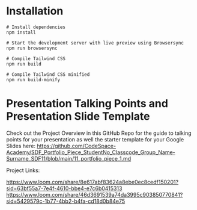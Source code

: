 # Installation

```
# Install dependencies
npm install

# Start the development server with live preview using Browsersync
npm run browsersync

# Compile Tailwind CSS
npm run build

# Compile Tailwind CSS minified
npm run build-minify

```

# Presentation Talking Points and Presentation Slide Template
Check out the Project Overview in this GitHub Repo for the guide to talking points for your presentation as well the starter template for your Google Slides here: https://github.com/CodeSpace-Academy/SDF_Portfolio_Piece_StudentNo_Classcode_Group_Name-Surname_SDF11/blob/main/11_portfolio_piece_1.md

Project Links:

https://www.loom.com/share/8e617abf83624a8ebe0ec8cedf150201?sid=63bf55a7-7e4f-4610-bbe4-e7c6b0415313
https://www.loom.com/share/46d3691539a74da3995c903850770841?sid=5429579c-1b77-4bb2-b4fa-cd18d0b84e75
